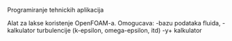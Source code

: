 Programiranje tehnickih aplikacija

Alat za lakse koristenje OpenFOAM-a.
Omogucava:
-bazu podataka fluida,
-kalkulator turbulencije (k-epsilon, omega-epsilon, itd)
-y+ kalkulator
